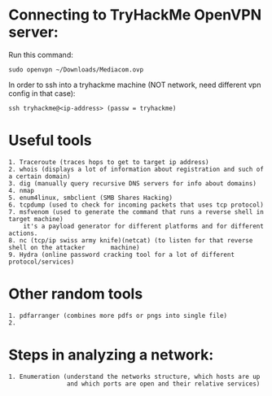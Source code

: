 
# Connecting to TryHackMe OpenVPN server:

Run this command: 

```
sudo openvpn ~/Downloads/Mediacom.ovp

```

In order to ssh into a tryhackme machine (NOT network, need different vpn config in that case):

```
ssh tryhackme@<ip-address> (passw = tryhackme)

```


# Useful tools

    1. Traceroute (traces hops to get to target ip address)
    2. whois (displays a lot of information about registration and such of a certain domain)
    3. dig (manually query recursive DNS servers for info about domains)
    4. nmap
    5. enum4linux, smbclient (SMB Shares Hacking)
    6. tcpdump (used to check for incoming packets that uses tcp protocol)
    7. msfvenom (used to generate the command that runs a reverse shell in target machine)
        it's a payload generator for different platforms and for different actions.
    8. nc (tcp/ip swiss army knife)(netcat) (to listen for that reverse shell on the attacker       machine)
    9. Hydra (online password cracking tool for a lot of different protocol/services)


# Other random tools

    1. pdfarranger (combines more pdfs or pngs into single file)
    2. 



# Steps in analyzing a network:

    1. Enumeration (understand the networks structure, which hosts are up 
                    and which ports are open and their relative services)
